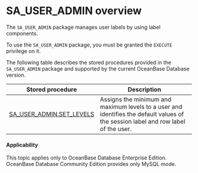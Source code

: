 SA_USER_ADMIN overview
=====================================

The `SA_USER_ADMIN` package manages user labels by using label components.

To use the `SA_USER_ADMIN` package, you must be granted the `EXECUTE` privilege on it.

The following table describes the stored procedures provided in the `SA_USER_ADMIN` package and supported by the current OceanBase Database version.


| **Stored procedure**                                             | **Description**                                                                                                                    |
|------------------------------------------------------------------|------------------------------------------------------------------------------------------------------------------------------------|
| [SA_USER_ADMIN.SET_LEVELS](../600.sa-user-admin-user-tag-management-pack-oracle/200.sa-user-admin-set-levels-oracle.md) | Assigns the minimum and maximum levels to a user and identifies the default values of the session label and row label of the user. |



<main id="notice" >
    <h4>Applicability</h4>
    <p>This topic applies only to OceanBase Database Enterprise Edition. OceanBase Database Community Edition provides only MySQL mode. </p>
  </main>
